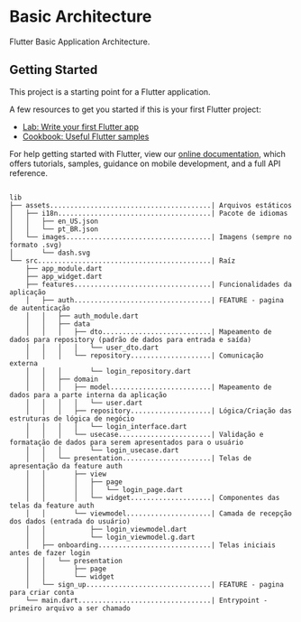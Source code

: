 # Basic Architecture

Flutter Basic Application Architecture.

## Getting Started

This project is a starting point for a Flutter application.

A few resources to get you started if this is your first Flutter project:

- [Lab: Write your first Flutter app](https://flutter.dev/docs/get-started/codelab)
- [Cookbook: Useful Flutter samples](https://flutter.dev/docs/cookbook)

For help getting started with Flutter, view our
[online documentation](https://flutter.dev/docs), which offers tutorials,
samples, guidance on mobile development, and a full API reference.



```

lib       
├── assets........................................| Arquivos estáticos
│   ├── i18n......................................| Pacote de idiomas
│   │   ├── en_US.json 
│   │   └── pt_BR.json 
│   └── images....................................| Imagens (sempre no formato .svg)
│       └── dash.svg   
└── src...........................................| Raíz
    ├── app_module.dart
    ├── app_widget.dart
    ├── features..................................| Funcionalidades da aplicação
    │   ├── auth..................................| FEATURE - pagina de autenticação
    │   │   ├── auth_module.dart
    │   │   ├── data
    │   │   │   ├── dto...........................| Mapeamento de dados para repository (padrão de dados para entrada e saída)
    │   │   │   │   └── user_dto.dart
    │   │   │   └── repository....................| Comunicação externa
    │   │   │       └── login_repository.dart
    │   │   ├── domain
    │   │   │   ├── model.........................| Mapeamento de dados para a parte interna da aplicação
    │   │   │   │   └── user.dart
    │   │   │   ├── repository....................| Lógica/Criação das estruturas de lógica de negócio
    │   │   │   │   └── login_interface.dart
    │   │   │   └── usecase.......................| Validação e formatação de dados para serem apresentados para o usuário
    │   │   │       └── login_usecase.dart
    │   │   └── presentation......................| Telas de apresentação da feature auth
    │   │       ├── view
    │   │       │   ├── page
    │   │       │   │   └── login_page.dart
    │   │       │   └── widget....................| Componentes das telas da feature auth
    │   │       └── viewmodel.....................| Camada de recepção dos dados (entrada do usuário)
    │   │           ├── login_viewmodel.dart
    │   │           └── login_viewmodel.g.dart
    │   ├── onboarding............................| Telas iniciais antes de fazer login
    │   │   └── presentation
    │   │       ├── page
    │   │       └── widget
    │   └── sign_up...............................| FEATURE - pagina para criar conta
    └── main.dart.................................| Entrypoint - primeiro arquivo a ser chamado

```
